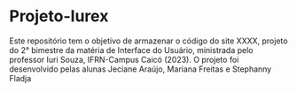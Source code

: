 # Projeto-Iurex
Este repositório tem o objetivo de armazenar o código do site XXXX, projeto do 2° bimestre da matéria de Interface do Usuário, ministrada pelo professor Iuri Souza, IFRN-Campus Caicó (2023). O projeto foi desenvolvido pelas alunas Jeciane Araújo, Mariana Freitas e Stephanny Fladja
